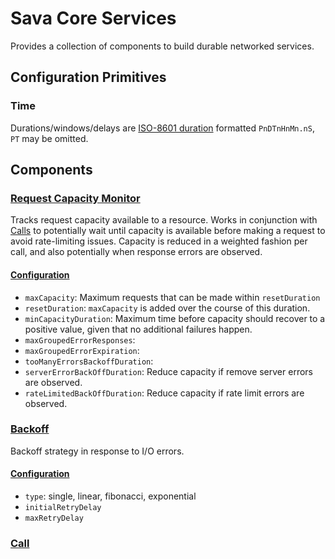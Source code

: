 # Sava Core Services

Provides a collection of components to build durable networked services.

## Configuration Primitives

### Time

Durations/windows/delays are [ISO-8601 duration](https://en.wikipedia.org/wiki/ISO_8601#Durations) formatted
`PnDTnHnMn.nS`,  `PT` may be omitted.

## Components

### [Request Capacity Monitor](https://github.com/sava-software/services/blob/main/core/src/main/java/software/sava/services/core/request_capacity/ErrorTrackedCapacityMonitor.java)

Tracks request capacity available to a resource. Works in conjunction with [Calls](#Call) to potentially wait until
capacity is available before making a request to avoid rate-limiting issues. Capacity is reduced in a weighted fashion
per call, and also potentially when response errors are observed.

#### [Configuration](https://github.com/sava-software/services/blob/main/core/src/main/java/software/sava/services/core/request_capacity/CapacityConfig.java)

* `maxCapacity`: Maximum requests that can be made within `resetDuration`
* `resetDuration`: `maxCapacity` is added over the course of this duration.
* `minCapacityDuration`: Maximum time before capacity should recover to a positive value, given that no additional
  failures happen.
* `maxGroupedErrorResponses`:
* `maxGroupedErrorExpiration`:
* `tooManyErrorsBackoffDuration`:
* `serverErrorBackOffDuration`: Reduce capacity if remove server errors are observed.
* `rateLimitedBackOffDuration`: Reduce capacity if rate limit errors are observed.

### [Backoff](https://github.com/sava-software/services/blob/main/core/src/main/java/software/sava/services/core/remote/call/Backoff.java)

Backoff strategy in response to I/O errors.

#### [Configuration](https://github.com/sava-software/services/blob/main/core/src/main/java/software/sava/services/core/remote/call/BackoffConfig.java)

* `type`: single, linear, fibonacci, exponential
* `initialRetryDelay`
* `maxRetryDelay`

### [Call](https://github.com/sava-software/services/blob/main/core/src/main/java/software/sava/services/core/remote/call/Call.java)
